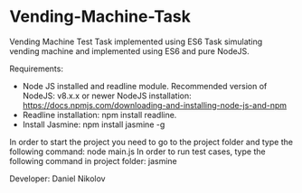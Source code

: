 # Vending-Machine-Task
Vending Machine Test Task implemented using ES6
Task simulating vending machine and implemented using ES6 and pure NodeJS.

Requirements:
- Node JS installed and readline module. Recommended version of NodeJS: v8.x.x or newer
  NodeJS installation: https://docs.npmjs.com/downloading-and-installing-node-js-and-npm
- Readline installation: npm install readline.
- Install Jasmine: npm install jasmine -g

In order to start the project you need to go to the project folder and type the following command:
node main.js
In order to run test cases, type the following command in project folder: jasmine

Developer: Daniel Nikolov
